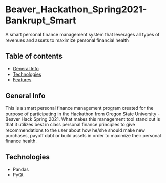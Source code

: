 # Beaver_Hackathon_Spring2021-Bankrupt_Smart
A smart personal finance management system that leverages all types of revenues and assets to maximize personal financial health

## Table of contents
* [General Info](#general-info)
* [Technologies](#technologies)
* [Features](#features)

## General Info
This is a smart personal finance management program created for the purpose of participating in the Hackathon from Oregon State University - Beaver Hack Spring 2021. What makes this management tool stand out is that it utilizes best in class personal finance principles to give recommendations to the user about how he/she should make new purchases, payoff dabt or build assets in order to maximize their personal finance health. 

## Technologies
* Pandas 
* PyQt

